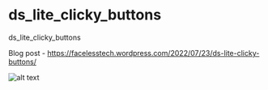 # ds_lite_clicky_buttons
ds_lite_clicky_buttons

Blog post - https://facelesstech.wordpress.com/2022/07/23/ds-lite-clicky-buttons/

![alt text](https://github.com/facelesstech/ds_lite_clicky_buttons/blob/main/PXL_20220701_142012562.MP.jpg?raw=true)

